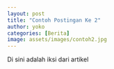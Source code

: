 ```yaml
---
layout: post
title: "Contoh Postingan Ke 2"
author: yoko
categories: [Berita]
image: assets/images/contoh2.jpg
---
```


Di sini adalah iksi dari artikel 